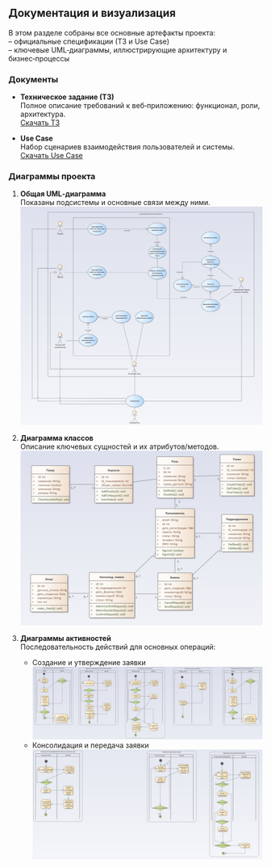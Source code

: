 ## Документация и визуализация

В этом разделе собраны все основные артефакты проекта:  
– официальные спецификации (ТЗ и Use Case)  
– ключевые UML‑диаграммы, иллюстрирующие архитектуру и бизнес‑процессы

### Документы

- **Техническое задание (ТЗ)**  
  Полное описание требований к веб‑приложению: функционал, роли, архитектура.  
  [Скачать ТЗ](docs/ТЗ.docx)

- **Use Case**  
  Набор сценариев взаимодействия пользователей и системы.  
  [Скачать Use Case](docs/use_case.docx)

### Диаграммы проекта

1. **Общая UML‑диаграмма**  
   Показаны подсистемы и основные связи между ними.  
   ![Диаграмма UML](images/d_u.jpg)

2. **Диаграмма классов**  
   Описание ключевых сущностей и их атрибутов/методов.  
   ![Диаграмма классов](images/d_c.jpg)

3. **Диаграммы активностей**  
   Последовательность действий для основных операций:  
   - Создание и утверждение заявки  
   ![Диаграмма активности 1](images/d_a1.jpg)  
   - Консолидация и передача заявки  
   ![Диаграмма активности 2](images/d_a2.jpg)
